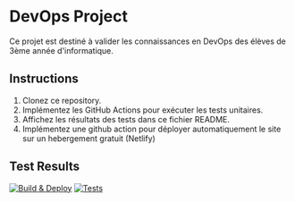 # DevOps Project

Ce projet est destiné à valider les connaissances en DevOps des élèves de 3ème année d'informatique.

## Instructions

1. Clonez ce repository.
2. Implémentez les GitHub Actions pour exécuter les tests unitaires.
3. Affichez les résultats des tests dans ce fichier README.
4. Implémentez une github action pour déployer automatiquement le site sur un hebergement gratuit (Netlify)

## Test Results
[![Build & Deploy](https://github.com/Klaiment/CC1-DEVOPS-3INFO/actions/workflows/deploy.yml/badge.svg)](https://github.com/Klaiment/CC1-DEVOPS-3INFO/actions/workflows/node.js.yml)
[![Tests](https://github.com/Klaiment/CC1-DEVOPS-3INFO/actions/workflows/ci.yml/badge.svg)](https://github.com/Klaiment/CC1-DEVOPS-3INFO/actions/workflows/node.js.yml)

